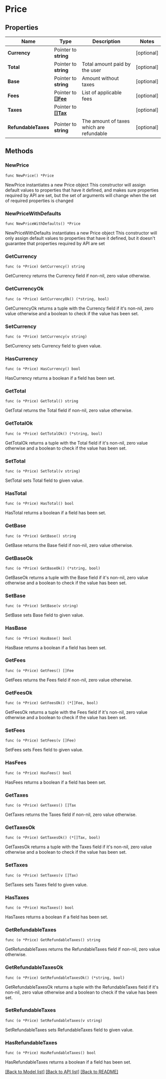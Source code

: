 # Price

## Properties

Name | Type | Description | Notes
------------ | ------------- | ------------- | -------------
**Currency** | Pointer to **string** |  | [optional] 
**Total** | Pointer to **string** | Total amount paid by the user | [optional] 
**Base** | Pointer to **string** | Amount without taxes | [optional] 
**Fees** | Pointer to [**[]Fee**](Fee.md) | List of applicable fees | [optional] 
**Taxes** | Pointer to [**[]Tax**](Tax.md) |  | [optional] 
**RefundableTaxes** | Pointer to **string** | The amount of taxes which are refundable | [optional] 

## Methods

### NewPrice

`func NewPrice() *Price`

NewPrice instantiates a new Price object
This constructor will assign default values to properties that have it defined,
and makes sure properties required by API are set, but the set of arguments
will change when the set of required properties is changed

### NewPriceWithDefaults

`func NewPriceWithDefaults() *Price`

NewPriceWithDefaults instantiates a new Price object
This constructor will only assign default values to properties that have it defined,
but it doesn't guarantee that properties required by API are set

### GetCurrency

`func (o *Price) GetCurrency() string`

GetCurrency returns the Currency field if non-nil, zero value otherwise.

### GetCurrencyOk

`func (o *Price) GetCurrencyOk() (*string, bool)`

GetCurrencyOk returns a tuple with the Currency field if it's non-nil, zero value otherwise
and a boolean to check if the value has been set.

### SetCurrency

`func (o *Price) SetCurrency(v string)`

SetCurrency sets Currency field to given value.

### HasCurrency

`func (o *Price) HasCurrency() bool`

HasCurrency returns a boolean if a field has been set.

### GetTotal

`func (o *Price) GetTotal() string`

GetTotal returns the Total field if non-nil, zero value otherwise.

### GetTotalOk

`func (o *Price) GetTotalOk() (*string, bool)`

GetTotalOk returns a tuple with the Total field if it's non-nil, zero value otherwise
and a boolean to check if the value has been set.

### SetTotal

`func (o *Price) SetTotal(v string)`

SetTotal sets Total field to given value.

### HasTotal

`func (o *Price) HasTotal() bool`

HasTotal returns a boolean if a field has been set.

### GetBase

`func (o *Price) GetBase() string`

GetBase returns the Base field if non-nil, zero value otherwise.

### GetBaseOk

`func (o *Price) GetBaseOk() (*string, bool)`

GetBaseOk returns a tuple with the Base field if it's non-nil, zero value otherwise
and a boolean to check if the value has been set.

### SetBase

`func (o *Price) SetBase(v string)`

SetBase sets Base field to given value.

### HasBase

`func (o *Price) HasBase() bool`

HasBase returns a boolean if a field has been set.

### GetFees

`func (o *Price) GetFees() []Fee`

GetFees returns the Fees field if non-nil, zero value otherwise.

### GetFeesOk

`func (o *Price) GetFeesOk() (*[]Fee, bool)`

GetFeesOk returns a tuple with the Fees field if it's non-nil, zero value otherwise
and a boolean to check if the value has been set.

### SetFees

`func (o *Price) SetFees(v []Fee)`

SetFees sets Fees field to given value.

### HasFees

`func (o *Price) HasFees() bool`

HasFees returns a boolean if a field has been set.

### GetTaxes

`func (o *Price) GetTaxes() []Tax`

GetTaxes returns the Taxes field if non-nil, zero value otherwise.

### GetTaxesOk

`func (o *Price) GetTaxesOk() (*[]Tax, bool)`

GetTaxesOk returns a tuple with the Taxes field if it's non-nil, zero value otherwise
and a boolean to check if the value has been set.

### SetTaxes

`func (o *Price) SetTaxes(v []Tax)`

SetTaxes sets Taxes field to given value.

### HasTaxes

`func (o *Price) HasTaxes() bool`

HasTaxes returns a boolean if a field has been set.

### GetRefundableTaxes

`func (o *Price) GetRefundableTaxes() string`

GetRefundableTaxes returns the RefundableTaxes field if non-nil, zero value otherwise.

### GetRefundableTaxesOk

`func (o *Price) GetRefundableTaxesOk() (*string, bool)`

GetRefundableTaxesOk returns a tuple with the RefundableTaxes field if it's non-nil, zero value otherwise
and a boolean to check if the value has been set.

### SetRefundableTaxes

`func (o *Price) SetRefundableTaxes(v string)`

SetRefundableTaxes sets RefundableTaxes field to given value.

### HasRefundableTaxes

`func (o *Price) HasRefundableTaxes() bool`

HasRefundableTaxes returns a boolean if a field has been set.


[[Back to Model list]](../README.md#documentation-for-models) [[Back to API list]](../README.md#documentation-for-api-endpoints) [[Back to README]](../README.md)


